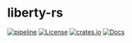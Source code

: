 # liberty-rs

[![pipeline](https://github.com/zao111222333/liberty-rs/actions/workflows/rust.yml/badge.svg?branch=master)](https://github.com/zao111222333/liberty-rs/actions/workflows/rust.yml)
[![License](https://img.shields.io/badge/License-MIT-blue.svg)](https://opensource.org/licenses/MIT)
[![crates.io](https://shields.io/crates/v/liberty-db.svg?style=flat-square)](https://crates.io/crates/liberty-db)
[![Docs](https://docs.rs/liberty-db/badge.svg)](https://docs.rs/liberty-db)